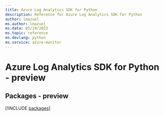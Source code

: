 ```yaml
---
title: Azure Log Analytics SDK for Python
description: Reference for Azure Log Analytics SDK for Python
author: lmazuel
ms.author: lmazuel
ms.data: 05/19/2023
ms.topic: reference
ms.devlang: python
ms.service: azure-monitor
---
```

# Azure Log Analytics SDK for Python - preview
## Packages - preview
[!INCLUDE [packages](log-analytics-index.md)]